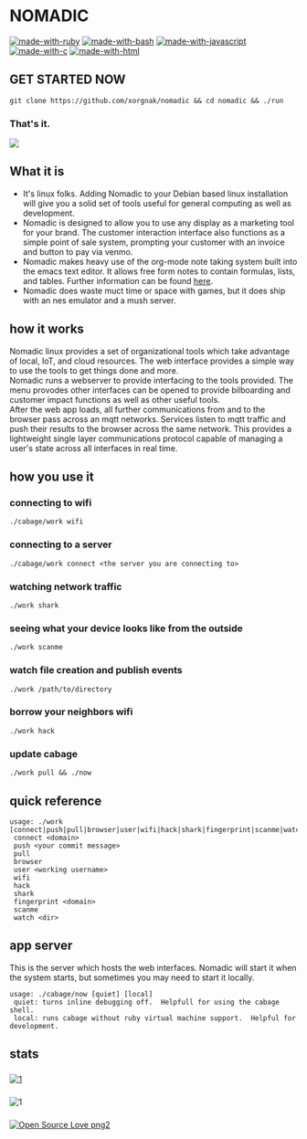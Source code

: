 # NOMADIC
[![made-with-ruby](https://img.shields.io/badge/Made%20with-Ruby-1f425f.svg)](https://rubylang.org/)
[![made-with-bash](https://img.shields.io/badge/Made%20with-Bash-1f425f.svg)](https://www.gnu.org/software/bash/)
[![made-with-javascript](https://img.shields.io/badge/Made%20with-Javascript-1f425f.svg)](https://www.javascript.com)
[![made-with-c](https://img.shields.io/badge/Made%20with-C-1f425f.svg)](https://clang.org/)
[![made-with-html](https://img.shields.io/badge/Made%20with-html-1f425f.svg)](https://html.org/)
## GET STARTED NOW
`git clone https://github.com/xorgnak/nomadic && cd nomadic && ./run`
### That's it.
[<img src='https://img.buymeacoffee.com/button-api/?text=Buy%20me%20a%20coffee&slug=maxcatman&button_colour=FFDD00&font_colour=000000&font_family=Cookie&outline_colour=000000&coffee_colour=ffffff'>](https://www.buymeacoffee.com/maxcatman)


## What it is
- It's linux folks.  Adding Nomadic to your Debian based linux installation will give you a solid set of tools useful for general computing as well as development.
- Nomadic is designed to allow you to use any display as a marketing tool for your brand.  The customer interaction interface also functions as a simple point of sale system, prompting your customer with an invoice and button to pay via venmo.
- Nomadic makes heavy use of the org-mode note taking system built into the emacs text editor.  It allows free form notes to contain formulas, lists, and tables.  Further information can be found [here](https://org-mode.org).
- Nomadic does waste muct time or space with games, but it does ship with an nes emulator and a mush server.

## how it works
Nomadic linux provides a set of organizational tools which take advantage of local, IoT, and cloud resources.  The web interface provides a simple way to use the tools to get things done and more.  
Nomadic runs a webserver to provide interfacing to the tools provided.  The menu provodes other interfaces can be opened to provide bilboarding and customer impact functions as well as other useful tools.  
After the web app loads, all further communications from and to the browser pass across an mqtt networks.  Services listen to mqtt traffic and push their results to the browser across the same network.  This provides a lightweight single layer communications protocol capable of managing a user's state across all interfaces in real time.  

## how you use it
### connecting to wifi
```
./cabage/work wifi
```
### connecting to a server
```
./cabage/work connect <the server you are connecting to> 
```
### watching network traffic
```
./work shark
```
### seeing what your device looks like from the outside
```
./work scanme
```
### watch file creation and publish events
```
./work /path/to/directory
```
### borrow your neighbors wifi
```
./work hack
```
### update cabage
```
./work pull && ./now
```

## quick reference
```
usage: ./work [connect|push|pull|browser|user|wifi|hack|shark|fingerprint|scanme|watch]
 connect <domain>
 push <your commit message>
 pull
 browser
 user <working username>
 wifi
 hack
 shark
 fingerprint <domain>
 scanme
 watch <dir>
```

## app server
This is the server which hosts the web interfaces.  Nomadic will start it when the system starts, but sometimes you may need to start it locally.
```
usage: ./cabage/now [quiet] [local]
 quiet: turns inline debugging off.  Helpfull for using the cabage shell.
 local: runs cabage without ruby virtual machine support.  Helpful for development.
```

## stats
###
[![1](https://github-readme-stats.vercel.app/api?username=xorgnak&theme=radical&show_icons=true&layout=compact)](https://github.com/xorgnak/nomadic)
### 
![1](https://github-readme-stats.vercel.app/api/top-langs/?username=xorgnak&theme=radical&layout=compact)
###
[![Open Source Love png2](https://badges.frapsoft.com/os/v2/open-source.png?v=103)](https://github.com/ellerbrock/open-source-badges/)
